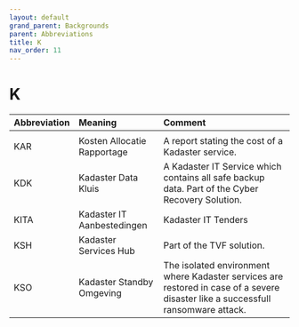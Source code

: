 ```yaml
---
layout: default
grand_parent: Backgrounds
parent: Abbreviations
title: K
nav_order: 11
---
```


# K

|Abbreviation|Meaning|Comment|
|:---|:---|:---|
| | | |
|KAR| Kosten Allocatie Rapportage | A report stating the cost of a Kadaster service. |
|KDK| Kadaster Data Kluis | A Kadaster IT Service which contains all safe backup data. Part of the Cyber Recovery Solution. |
|KITA| Kadaster IT Aanbestedingen | Kadaster IT Tenders |
|KSH | Kadaster Services Hub | Part of the TVF solution. |
|KSO | Kadaster Standby Omgeving | The isolated environment where Kadaster services are restored in case of a severe disaster like a successfull ransomware attack. |
